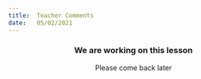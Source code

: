 ```yaml
---
title:  Teacher Comments
date:   05/02/2021
---
```


### <center>We are working on this lesson</center>
<center>Please come back later</center>